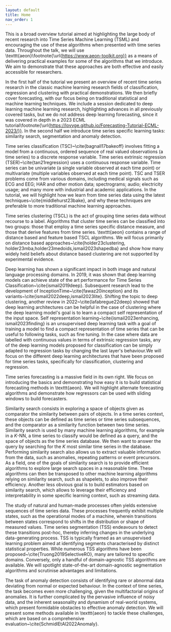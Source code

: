 ```yaml
---
layout: default
title: Home
nav_order: 1
---
```


This is a broad overview tutorial aimed at highlighting the large body of recent research into Time Series Machine Learning (TSML) and encouraging the use of these algorithms when presented with time series data. Throughout the talk, we will use \texttt{aeon}\footnote{\url{https://www.aeon-toolkit.org}} as a means of delivering practical examples for some of the algorithms that we introduce. We aim to demonstrate that these approaches are both effective and easily accessible for researchers.  

In the first half of the tutorial we present an overview of recent time series research in the classic machine learning research fields of classification, regression and clustering with practical demonstrations. We then briefly cover forecasting, with our focus being on traditional statistical and machine learning techniques.
We include a session dedicated to deep learning machine learning research, highlighting advances in all previously covered tasks, but we do not address deep learning forecasting, since it was covered in depth in a 2023 ECML tutorial\footnote{\url{https://lovvge.github.io/Forecasting-Tutorial-ECML-2023/}}. In the second half we introduce time series specific learning tasks: similarity search, segmentation and anomaly detection.

Time series classification (TSC)~\cite{bagnall17bakeoff} involves fitting a model from a continuous, ordered sequence of real valued observations (a time series) to a discrete response variable. Time series extrinsic regression (TSER)~\cite{tan21regression} uses a continuous response variable. Time series can be univariate (a single variable observed at each time point) or multivariate (multiple variables observed at each time point). TSC and TSER problems come from various domains, including medical signals such as ECG and EEG; HAR and other motion data; spectrograms; audio; electricity usage; and many more with industrial and academic applications. In the tutorial, we will highlight how we learn from time series data using the latest techniques~\cite{middlehurst23bake}, and why these techniques are preferable to more traditional machine learning approaches.

Time series clustering (TSCL) is the act of grouping time series data without recourse to a label. Algorithms that cluster time series can be classified into two groups: those that employ a time series specific distance measure, and those that derive features from time series. \texttt{aeon} contains a range of distance based and feature based TSCL algorithms. We will focus primarily on distance based approaches~\cite{holder23clustering, holder23mba,holder23medoids,ismail2023shapedba} and show how many widely held beliefs about distance based clustering are not supported by experimental evidence.

Deep learning has shown a significant impact in both image and natural language processing domains. In 2019, it was shown that deep learning models can achieve state of the art performance for Time Series Classification~\cite{ismail2019deep}. Subsequent research lead to the development of InceptionTime~\cite{fawaz20inception} and its variants~\cite{ismail2022deep,ismail2023lite}. Shifting the topic to deep clustering, another review in 2022~\cite{lafabregue22deep} showed that deep learning architectures can be helpful in the case of clustering where the deep learning model's goal is to learn a compact self representation of the input space. Self representation learning~\cite{ismail2023enhancing, ismail2023finding} is an unsupervised deep learning task with a goal of training a model to find a compact representation of time series that can be useful to following tasks, such as fine tuning. In the case where data are labelled with continuous values in terms of extrinsic regression tasks, any of the deep learning models proposed for classification can be simply adapted to regression tasks by changing the last layer's behaviour.We will focus on the different deep learning architectures that have been proposed for time series tasks, specifically for classification, clustering and regression.

Time series forecasting is a massive field in its own right. We focus on introducing the basics and demonstrating how easy it is to build statistical forecasting methods in \texttt{aeon}. We will highlight alternate forecasting algorithms and demonstrate how regressors can be used with sliding windows to build forecasters.

Similarity search consists in exploring a space of objects given as comparator the similarity between pairs of objects. In a time series context, these objects can be defined as time series or time series subsequences, and the comparator as a similarity function between two time series. Similarity search is used by many machine learning algorithms, for example in a $K$-NN, a time series to classify would be defined as a query, and the space of objects as the time series database. We then want to answer the query by searching for the $K$ most similar time series in the database. Performing similarity search also allows us to extract valuable information from the data, such as anomalies, repeating patterns or event precursors.
As a field, one of the goals of similarity search is to provide efficient algorithms to explore large search spaces in a reasonable time. These algorithms can then be transposed to other machine learning algorithms relying on similarity search, such as shapelets, to also improve their efficiency. Another less obvious goal is to build estimators based on similarity search, which allows to leverage their efficiency and interpretability in some specific learning context, such as streaming data.

The study of natural and human-made processes often yields extensive sequences of time series data. These processes frequently exhibit multiple states, such as the operational modes of a machine, wherein transitions between states correspond to shifts in the distribution or shape of measured values. Time series segmentation (TSS) endeavours to detect these transitions post-hoc, thereby inferring changes in the underlying data-generating process. TSS is typically framed as an unsupervised learning problem aimed at identifying segments characterised by distinct statistical properties. While numerous TSS algorithms have been proposed~\cite{Truong2019SelectiveRO}, many are tailored to specific domains. Conversely, only a handful of domain-agnostic TSS algorithms are available. We will spotlight state-of-the-art domain-agnostic segmentation algorithms and scrutinise advantages and limitations.

The task of anomaly detection consists of identifying rare or abnormal data deviating from normal or expected behaviour. In the context of time series, the task becomes even more challenging, given the multifactorial origins of anomalies. It is further complicated by the pervasive influence of noisy data, and the inherent seasonality and dynamism of real-world systems, which present formidable obstacles to effective anomaly detection. We will present some methods available in \texttt{aeon} to tackle these challenges, which are based on a comprehensive evaluation~\cite{SchmidlEtAl2022Anomaly}.
